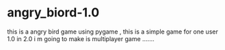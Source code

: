 # angry_biord-1.0
this is a angry bird game using pygame , this is a simple game for one user 1.0 in 2.0 i m going to make is multiplayer game .......
